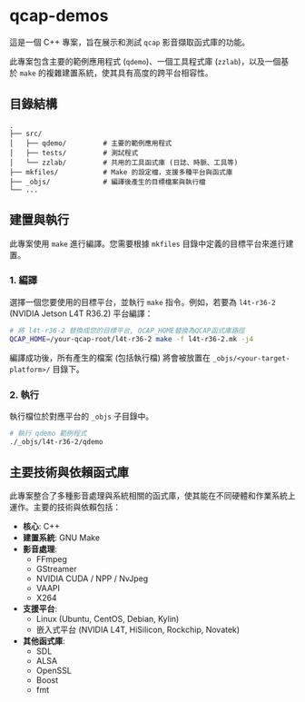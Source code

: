 # qcap-demos

這是一個 C++ 專案，旨在展示和測試 `qcap` 影音擷取函式庫的功能。

此專案包含主要的範例應用程式 (`qdemo`)、一個工具程式庫 (`zzlab`)，以及一個基於 `make` 的複雜建置系統，使其具有高度的跨平台相容性。

## 目錄結構

```
.
├── src/
│   ├── qdemo/         # 主要的範例應用程式
│   ├── tests/         # 測試程式
│   └── zzlab/         # 共用的工具函式庫 (日誌、時脈、工具等)
├── mkfiles/           # Make 的設定檔，支援多種平台與函式庫
├── _objs/             # 編譯後產生的目標檔案與執行檔
└── ...
```

## 建置與執行

此專案使用 `make` 進行編譯。您需要根據 `mkfiles` 目錄中定義的目標平台來進行建置。

### 1. 編譯

選擇一個您要使用的目標平台，並執行 `make` 指令。例如，若要為 `l4t-r36-2` (NVIDIA Jetson L4T R36.2) 平台編譯：

```bash
# 將 l4t-r36-2 替換成您的目標平台, QCAP_HOME替換為QCAP函式庫路徑
QCAP_HOME=/your-qcap-root/l4t-r36-2 make -f l4t-r36-2.mk -j4
```

編譯成功後，所有產生的檔案 (包括執行檔) 將會被放置在 `_objs/<your-target-platform>/` 目錄下。

### 2. 執行

執行檔位於對應平台的 `_objs` 子目錄中。

```bash
# 執行 qdemo 範例程式
./_objs/l4t-r36-2/qdemo
```

## 主要技術與依賴函式庫

此專案整合了多種影音處理與系統相關的函式庫，使其能在不同硬體和作業系統上運作。主要的技術與依賴包括：

*   **核心**: C++
*   **建置系統**: GNU Make
*   **影音處理**:
    *   FFmpeg
    *   GStreamer
    *   NVIDIA CUDA / NPP / NvJpeg
    *   VAAPI
    *   X264
*   **支援平台**:
    *   Linux (Ubuntu, CentOS, Debian, Kylin)
    *   嵌入式平台 (NVIDIA L4T, HiSilicon, Rockchip, Novatek)
*   **其他函式庫**:
    *   SDL
    *   ALSA
    *   OpenSSL
    *   Boost
    *   fmt
